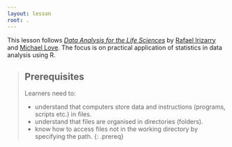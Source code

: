 ```yaml
---
layout: lesson
root: .
---
```

This lesson follows [*Data Analysis for the Life Sciences*](https://leanpub.com/dataanalysisforthelifesciences) by [Rafael Irizarry](https://rafalab.github.io/) and [Michael Love](https://mikelove.github.io/). The focus is on practical application of statistics in data analysis using R.

> ## Prerequisites
> Learners need to:
> * understand that computers store data and instructions (programs, scripts etc.) in files. 
> * understand that files are organised in directories (folders). 
> * know how to access files not in the working directory by specifying the path.
{: .prereq}
